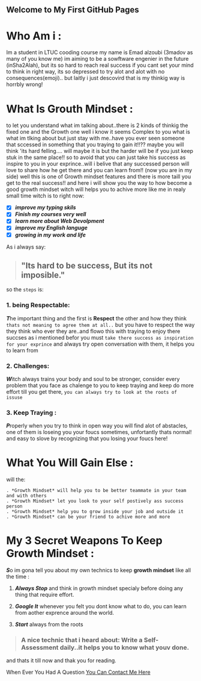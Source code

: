 ## Welcome to My First GitHub Pages

# Who Am i :

Im a student in LTUC cooding course my name is Emad alzoubi (3madov as many of you know me)
im aiming to be a sowftware engenier in the future (inSha2Alah), but its so hard to reach real success if you cant set your mind to think in right way, its so depressed to try alot and alot with no consequences(emoji).. but laitly i just descovird that is my thinkig way is horrbly wrong!

# What Is Grouth Mindset :
to let you understand what im talking about..there is 2 kinds of thinkig the fixed one and the Growth one well i know it seems Complex to you what is what im tlking about but just stay with me..have you ever seen someone that sccessed in something that you traying to gain it!!?? maybe you will think 'its hard felling.... will maybe it is but the harder will be if you just keep stuk in the same place!!
so to avoid that you can just take his success as inspire to you in your exprince..will i belive that any successed person will love to share how he get there and you can learn from!! (now you are in my side) well this is one of Growth mindset features and there is more taill you get to the real success!!
and here i will show you the way to how become a good growth mindset witch will helps you to achive more like me in realy small time
witch is to right now:

- [x] ***improve my typing skils***
- [x] ***Finish my courses very well***
- [x] ***learn more about Web Devolpment***
- [x] ***improve my English languge***
- [x] ***growing in my work and life***

As i always say:
>## "Its hard to be success, But its not imposible."

so the `steps` is:

### 1. being Respectable:
***T***he important thing and the first is **Respect** the other and how they think `thats not meaning to agree them at all..`
 but you have to respect the way they think who ever they are..and flowo this with traying to enjoy there succses as i mentioned befor you must `take there success as inspiration for your exprince` and always try open conversation with them, it helps you to learn from

### 2. Challenges:
***W***itch always trains your body and soul to be stronger, consider every problem that you face as chalenge to you to keep traying and keep do more effort till you get there, `you can always try to look at the roots of issuse` 

### 3. Keep Traying :
***P***roperly when you try to think in open way you will find alot of abstacles, one of them is loseing you your foucs sometimes, unfortantly thats normal! and easy to slove by recognizing that you losing your foucs here!

# What You Will Gain Else :
will the:
```
. *Growth Mindset* will help you to be better teammate in your team and with others
. *Growth Mindset* let you look to your self postively ass success person
. *Growth Mindset* help you to grow inside your job and outside it
. *Growth Mindset* can be your friend to achive more and more
```

# My 3 Secret Weapons To Keep **Growth Mindset** :

***S***o im gona tell you about my own technics to keep **growth mindset** like all the time :
1. ***Always Stop*** and think in growth mindset specialy before doing any thing that require effort.

2. ***Google It*** whenever you felt you dont know what to do, you can learn from aother exprence around the world.

3. ***Start*** always from the roots

>### A nice technic that i heard about: Write a **Self-Assessment** daily..it helps you to know what youv done.

and thats it till now and thak you for reading.










When Ever You Had A Question [You Can Contact Me Here](https://github.com/3madov-77)
